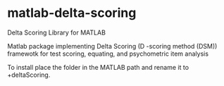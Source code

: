 # matlab-delta-scoring
Delta Scoring Library for MATLAB

Matlab package implementing Delta Scoring (D -scoring method (DSM)) framewotk for test scoring, 
equating, and psychometric item analysis


To install place the folder in the MATLAB path and rename it to +deltaScoring.

